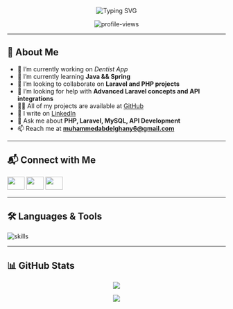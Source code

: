 <!-- Header with animated typing -->
<p align="center">
  <img src="https://readme-typing-svg.demolab.com?font=Fira+Code&weight=600&size=24&duration=2500&pause=800&color=00BFFF&center=true&vCenter=true&width=700&lines=Hi+%F0%9F%91%8B%2C+I'm+Muhammed+Abd+El-Ghany;Backend+Developer+%7C+Laravel+%7C+PHP+%7C+MySQL;Passionate+about+Clean+Code+and+APIs;Let's+build+something+great+together+%F0%9F%92%BB" alt="Typing SVG" />
</p>

<p align="center">
  <img src="https://komarev.com/ghpvc/?username=mohammed-abdelghany&label=Profile%20views&color=0e75b6&style=flat" alt="profile-views" />
</p>



---

## 🚀 About Me

- 🔭 I’m currently working on *Dentist App*
- 🌱 I’m currently learning **Java && Spring**
- 👯 I’m looking to collaborate on **Laravel and PHP projects**
- 🤝 I’m looking for help with **Advanced Laravel concepts and API integrations**
- 👨‍💻 All of my projects are available at [GitHub](https://github.com/Mohammed-Abdelghany)
- 📝 I write on [LinkedIn](https://www.linkedin.com/in/muhammed-abd-el-ghany-640716318/)
- 💬 Ask me about **PHP, Laravel, MySQL, API Development**
- 📫 Reach me at **muhammedabdelghany6@gmail.com**

---

## 📬 Connect with Me

<p align="left">
  <a href="https://dev.to/muahmmed_div" target="blank"><img src="https://raw.githubusercontent.com/rahuldkjain/github-profile-readme-generator/master/src/images/icons/Social/devto.svg" height="30" width="40" /></a>
  <a href="https://linkedin.com/in/muhammed-abd-el-ghany-640716318" target="blank"><img src="https://raw.githubusercontent.com/rahuldkjain/github-profile-readme-generator/master/src/images/icons/Social/linked-in-alt.svg" height="30" width="40" /></a>
  <a href="https://fb.com/mohamed.abdlghany.98" target="blank"><img src="https://raw.githubusercontent.com/rahuldkjain/github-profile-readme-generator/master/src/images/icons/Social/facebook.svg" height="30" width="40" /></a>
</p>

---

## 🛠️ Languages & Tools

<p align="left">
  <img src="https://skillicons.dev/icons?i=php,laravel,mysql,js,html,css,git,vscode" alt="skills" />
</p>

---

## 📊 GitHub Stats

<p align="center">
  <img src="https://github-readme-stats.vercel.app/api/top-langs/?username=mohammed-abdelghany&layout=compact&theme=tokyonight" />
</p>

<p align="center">
  <img src="https://github-readme-streak-stats.herokuapp.com?user=mohammed-abdelghany&theme=tokyonight" />
</p>
